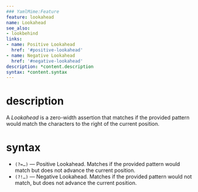```yaml
---
### YamlMime:Feature
feature: lookahead
name: Lookahead
see_also:
- lookbehind
links:
- name: Positive Lookahead
  href: '#positive-lookahead'
- name: Negative Lookahead
  href: '#negative-lookahead'
description: *content.description
syntax: *content.syntax
---
```

# description
A <dfn>Lookahead</dfn> is a zero-width assertion that matches if the provided pattern would match the characters to the right of the current position.

# syntax
- <a id="positive-lookahead"></a>`(?=…)` &mdash; Positive Lookahead. Matches if the provided pattern would match but does not advance the current position.
- <a id="negative-lookahead"></a>`(?!…)` &mdash; Negative Lookahead. Matches if the provided pattern would not match, but does not advance the current position.